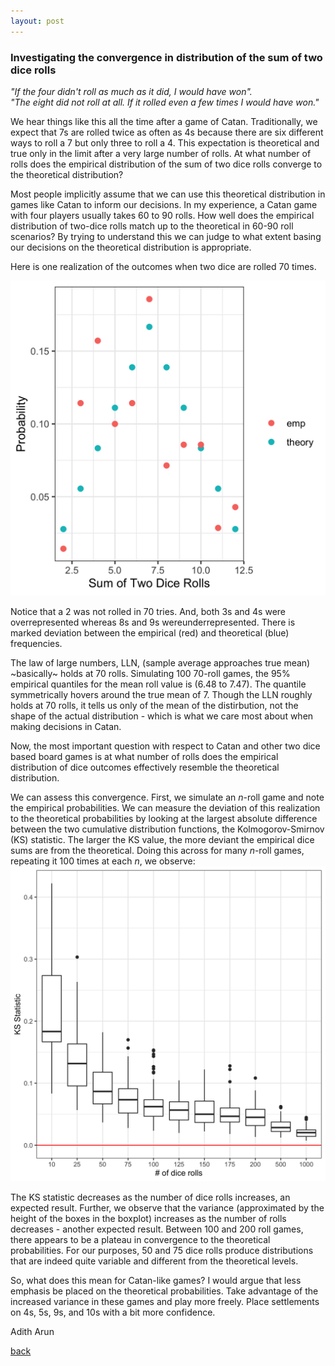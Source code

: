 ```yaml
---
layout: post
---
```


<!--Written Jan 2022. -->


### Investigating the convergence in distribution of the sum of two dice rolls

_"If the four didn't roll as much as it did, I would have won"._  
_"The eight did not roll at all. If it rolled even a few times I would have won."_    

We hear things like this all the time after a game of Catan. Traditionally, we expect that 7s are rolled twice as often as 4s because there are six different ways to roll a 7 but only three to roll a 4. This expectation is theoretical and true only in the limit after a very large number of rolls. At what number of rolls does the empirical distribution of the sum of two dice rolls converge to the theoretical distribution?  

Most people implicitly assume that we can use this theoretical distribution in games like Catan to inform our decisions. In my experience, a Catan game with four players usually takes 60 to 90 rolls. How well does the empirical distribution of two-dice rolls match up to the theoretical in 60-90 roll scenarios? By trying to understand this we can judge to what extent basing our decisions on the theoretical distribution is appropriate.  

Here is one realization of the outcomes when two dice are rolled 70 times.   

![Realization_Two_Dice_Rolls](/posts_code/catan_dice_instance.png)

Notice that a 2 was not rolled in 70 tries. And, both 3s and 4s were overrepresented whereas 8s and 9s wereunderrepresented. There is marked deviation between the empirical (red) and theoretical (blue) frequencies. 

The law of large numbers, LLN, (sample average approaches true mean) ~basically~ holds at 70 rolls. Simulating 100 70-roll games, the 95% empirical quantiles for the mean roll value is (6.48 to 7.47). The quantile symmetrically hovers around the true mean of 7. Though the LLN roughly holds at 70 rolls, it tells us only of the mean of the distirbution, not the shape of the actual distribution - which is what we care most about when making decisions in Catan.   

Now, the most important question with respect to Catan and other two dice based board games is at what number of rolls does the empirical distribution of dice outcomes effectively resemble the theoretical distribution.

We can assess this convergence. First, we simulate an _n_-roll game and note the empirical probabilities. We can measure the deviation of this realization to the theoretical probabilities by looking at the largest absolute difference between the two cumulative distribution functions, the Kolmogorov-Smirnov (KS) statistic. The larger the KS value, the more deviant the empirical dice sums are from the theoretical. Doing this across for many _n_-roll games, repeating it 100 times at each _n_, we observe: ![KS_Catan](/posts_code/catan_ks.png)

The KS statistic decreases as the number of dice rolls increases, an expected result. Further, we observe that the variance (approximated by the height of the boxes in the boxplot) increases as the number of rolls decreases - another expected result. Between 100 and 200 roll games, there appears to be a plateau in convergence to the theoretical probabilities. For our purposes, 50 and 75 dice rolls produce distributions that are indeed quite variable and different from the theoretical levels.  

So, what does this mean for Catan-like games? I would argue that less emphasis be placed on the theoretical probabilities. Take advantage of the increased variance in these games and play more freely. Place settlements on 4s, 5s, 9s, and 10s with a bit more confidence. 



Adith Arun


[back](./)








